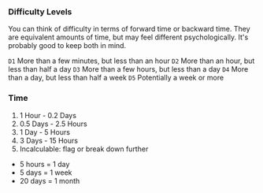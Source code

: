 ### Difficulty Levels

You can think of difficulty in terms of forward time or backward time. They are equivalent amounts of time, but may feel different psychologically. It's probably good to keep both in mind.

`D1` More than a few minutes, but less than an hour
`D2` More than an hour, but less than half a day
`D3` More than a few hours, but less than a day
`D4` More than a day, but less than half a week
`D5` Potentially a week or more


### Time

1. 1 Hour - 0.2 Days
2. 0.5 Days - 2.5 Hours
3. 1 Day - 5 Hours
4. 3 Days - 15 Hours
5. Incalculable: flag or break down further

* 5 hours = 1 day
* 5 days = 1 week
* 20 days = 1 month
